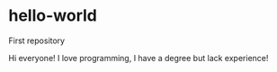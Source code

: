 # hello-world
First repository

Hi everyone! I love programming, I have a degree but lack experience!
